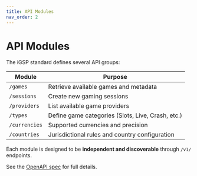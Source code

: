 ```yaml
---
title: API Modules
nav_order: 2
---
```


# API Modules

The iGSP standard defines several API groups:

| Module | Purpose |
|---------|----------|
| `/games` | Retrieve available games and metadata |
| `/sessions` | Create new gaming sessions |
| `/providers` | List available game providers |
| `/types` | Define game categories (Slots, Live, Crash, etc.) |
| `/currencies` | Supported currencies and precision |
| `/countries` | Jurisdictional rules and country configuration |

Each module is designed to be **independent and discoverable** through `/v1/` endpoints.

See the [OpenAPI spec](spec/igsp-reference.yaml) for full details.